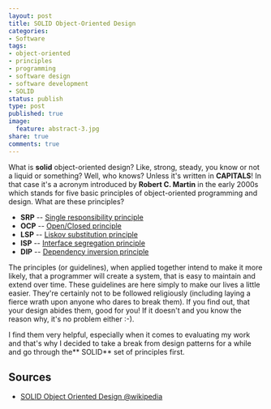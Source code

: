 ```yaml
---
layout: post
title: SOLID Object-Oriented Design
categories:
- Software
tags:
- object-oriented
- principles
- programming
- software design
- software development
- SOLID
status: publish
type: post
published: true
image:
  feature: abstract-3.jpg
share: true
comments: true
---
```

What is **solid** object-oriented design? Like, strong, steady, you know or
not a liquid or something? Well, who knows? Unless it's written in
**CAPITALS**! In that case it's a acronym introduced by **Robert C. Martin** in
the early 2000s which stands for five basic principles of object-oriented
programming and design. What are these principles?

- **SRP** -- [Single responsibility
principle](/2011/08/08/single-responsibility-principle/
"Single Responsibility Principle")
- **OCP** -- [ Open/Closed
principle](/2011/08/04/openclosed-principle-in-software-design/
"Open/Closed Principle in Software Design")
- **LSP** -- [Liskov substitution
principle](/2011/08/09/liskov-substitution-principle/
"Liskov Substitution Principle")
- **ISP** -- [Interface segregation
principle](/2011/08/12/interface-segregation-principle-in-software-design/
"Interface Segregation Principle in Software Design")
- **DIP** -- [Dependency inversion
principle](/2011/08/10/dependency-inversion-principle/
"Dependency Inversion Principle")

The principles (or guidelines), when applied together intend to make it more
likely, that a programmer will create a system, that is easy to maintain and
extend over time. These guidelines are here simply to make our lives a little
easier. They're certainly not to be followed religiously (including laying a
fierce wrath upon anyone who dares to break them). If you find out, that your
design abides them, good for you! If it doesn't and you know the reason why,
it's no problem either :-).

I find them very helpful, especially when it comes to evaluating my work and
that's why I decided to take a break from design patterns for a while and go
through the** SOLID** set of principles first.

## Sources
- [SOLID Object Oriented Design @wikipedia](http://en.wikipedia.org/wiki/Solid_%28object-oriented_design%29)


